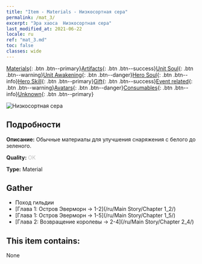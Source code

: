 ```yaml
---
title: "Item - Materials - Низкосортная сера"
permalink: /mat_3/
excerpt: "Эра хаоса  Низкосортная сера"
last_modified_at: 2021-06-22
locale: ru
ref: "mat_3.md"
toc: false
classes: wide
---
```

 [Materials](/ItemsRU/){: .btn .btn--primary}[Artifacts](/ItemsRU/Artifacts/){: .btn .btn--success}[Unit Soul](/ItemsRU/UnitSoul/){: .btn .btn--warning}[Unit Awakening](/ItemsRU/UnitAwakening/){: .btn .btn--danger}[Hero Soul](/ItemsRU/HeroSoul/){: .btn .btn--info}[Hero Skill](/ItemsRU/HeroSkill/){: .btn .btn--primary}[Gift](/ItemsRU/Gift/){: .btn .btn--success}[Event related](/ItemsRU/Events/){: .btn .btn--warning}[Avatars](/ItemsRU/Avatars/){: .btn .btn--danger}[Consumables](/ItemsRU/Consumables/){: .btn .btn--info}[Unknown](/ItemsRU/Unknown/){: .btn .btn--primary}

 ![Низкосортная сера](/images/t/i_cailiao_liuhuang1.png)

## Подробности
 **Описание:** Обычные материалы для улучшения снаряжения c белого до зеленого.

 **Quality:** <span style="color: #C0C0C0">OK</span>

 **Type:** Material

## Gather

*    Поход гильдии 
*    [Глава 1: Остров Эверморн -> 1-2](/ru/Main Story/Chapter 1_2/) 
*    [Глава 1: Остров Эверморн -> 1-5](/ru/Main Story/Chapter 1_5/) 
*    [Глава 2: Возвращение королевы -> 2-4](/ru/Main Story/Chapter 2_4/) 

## This item contains:

  None

